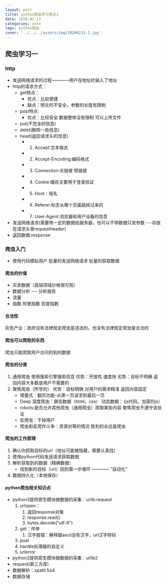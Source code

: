 ```yaml
---
layout: post
title: python爬虫学习笔记1
date: 2020-02-13
categories: note
tags: python爬虫
cover: '../../../assets/img/20200213-2.jpg'
---
```



## 爬虫学习一
### http
+ 发送网络请求的过程————用户在地址栏输入了地址
+ http的请求方式：
  + get特点：
    + 优点：比较便捷
    + 缺点：明文的不安全，参数的长度有限制
  + post特点:
    + 优点：比较安全 数据整体没有限制 可以上传文件
  + put(不完全的信息)
  + delet(删除一些信息)
  + head(返回请求头的信息)
    + 1. Accept:文本格式
    + 2. Accept-Encoding:编码格式
    + 3. Connection:长链接 短链接
    + 4. Cookie:缓存主要用于登录验证
    + 5. Host：域名
    + 6. Referer:标志从哪个页面跳转过来的
    + 7. User-Agent:浏览器和用户设备的信息
+ 发送网络请求(需要带一定的数据给服务器，也可以不带数据只发参数 ---存放在请求头里requestheader)
+ 返回数据:response
### 爬虫入门
+ 使用代码模拟用户 批量的发送网络请求 批量的获取数据
#### 爬虫的价值
+ 买卖数据（高端领域价格很可观）
+ 数据分析 --- 分析报告
+ 流量
+ 指数 阿里指数  百度指数
#### 合法性
灰色产业：政府没有法律规定爬虫是违法的，也没有法律规定爬虫是合法的
#### 爬虫可以爬取的东西
爬虫只能爬取用户访问的到的数据
#### 爬虫的分类
1. 通用爬虫
   使用搜索引擎搜索信息
   优势：开放性 速度快
   劣势：目标不明确 返回内容大多数是用户不需要的 
2. 聚焦爬虫（所学的）
   优势：目标明确 对用户的需求精准 返回内容固定
   + 增量式：翻页功能-从第一页请求到最后一页
   + Deep 深度爬虫：静态数据（html，css）  动态数据：（js代码，加密的js）
   + robots:是否允许其他爬虫（通用爬虫）爬取某些内容 聚焦爬虫不遵守该协议
   + 反爬虫：干掉用户
   + 爬虫和反爬作斗争：资源对等的情况 胜利的永远是爬虫
#### 爬虫的工作原理
1. 确认你抓取目标的url（地址可能被隐藏，需要认真找）
2. 使用python代码发送请求获取数据
3. 解析获取到的数据（精确数据）
   + 找到新的目标（url）回到第一步循环 ———— “自动化”
4. 数据持久化（本地保存）
#### python爬虫相关知识点
+ python3提供原生模块做数据的采集：urlib.request
  1. urlopen：
     1. 返回response对象
     2. response.read()
     3. bytes.decode("utf-8")
  2. get：传参
     1. 汉字报错：解释器ascii没有汉字，url汉字转码
  3. post
  4. handle处理器的自定义
  5. urlerror
+ python2提供原生模块做数据的采集：urlib2
+ request(第三方库)
+ 数据解析：xpath bs4
+ 数据存储
